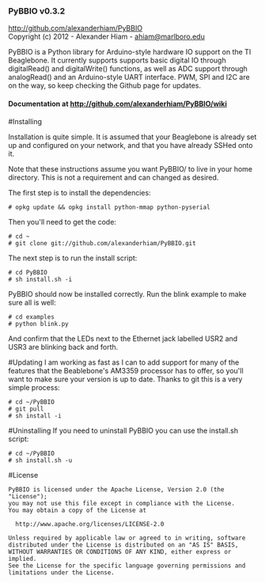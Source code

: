 ### PyBBIO v0.3.2
http://github.com/alexanderhiam/PyBBIO  
Copyright (c) 2012 - Alexander Hiam - ahiam@marlboro.edu    

PyBBIO is a Python library for Arduino-style hardware IO support on the TI Beaglebone. It currently supports supports basic digital IO through digitalRead() and digitalWrite() functions, as well as ADC support through analogRead() and an Arduino-style UART interface. PWM, SPI and I2C are on the way, so keep checking the Github page for updates.  
#### Documentation at http://github.com/alexanderhiam/PyBBIO/wiki

#Installing

Installation is quite simple. It is assumed that your Beaglebone is already set up and configured on your network, and that you have already SSHed onto it. 

Note that these instructions assume you want PyBBIO/ to live in your home directory. This is not a requirement and can changed as desired. 

The first step is to install the dependencies: 

    # opkg update && opkg install python-mmap python-pyserial

Then you'll need to get the code:

    # cd ~
    # git clone git://github.com/alexanderhiam/PyBBIO.git

The next step is to run the install script:

    # cd PyBBIO
    # sh install.sh -i

PyBBIO should now be installed correctly. Run the blink example to make sure all is well:

    # cd examples
    # python blink.py

And confirm that the LEDs next to the Ethernet jack labelled USR2 and USR3 are blinking back and forth. 

#Updating
I am working as fast as I can to add support for many of the features that the Beablebone's AM3359 processor has to offer, so you'll want to make sure your version is up to date. Thanks to git this is a very simple process:

    # cd ~/PyBBIO
    # git pull
    # sh install -i

#Uninstalling
If you need to uninstall PyBBIO you can use the install.sh script:

    # cd ~/PyBBIO
    # sh install.sh -u

#License

    PyBBIO is licensed under the Apache License, Version 2.0 (the "License");
    you may not use this file except in compliance with the License.
    You may obtain a copy of the License at

      http://www.apache.org/licenses/LICENSE-2.0

    Unless required by applicable law or agreed to in writing, software
    distributed under the License is distributed on an "AS IS" BASIS,
    WITHOUT WARRANTIES OR CONDITIONS OF ANY KIND, either express or implied.
    See the License for the specific language governing permissions and
    limitations under the License.